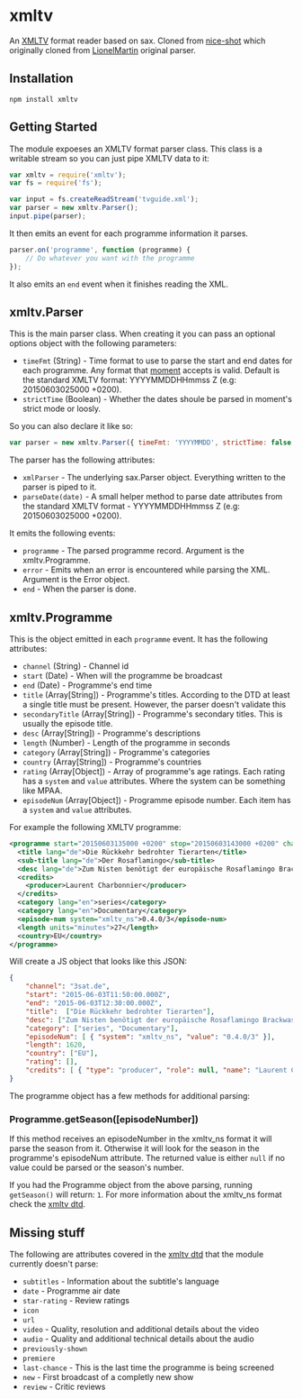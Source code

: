 # xmltv

An [XMLTV](http://wiki.xmltv.org/index.php/Main_Page) format reader based on sax.
Cloned from [nice-shot](https://github.com/nice-shot/node-xmltv) which originally cloned from [LionelMartin](https://github.com/LionelMartin) original parser.

## Installation

`npm install xmltv`

## Getting Started
The module expoeses an XMLTV format parser class. This class is a writable stream so
you can just pipe XMLTV data to it:

```javascript
var xmltv = require('xmltv');
var fs = require('fs');

var input = fs.createReadStream('tvguide.xml');
var parser = new xmltv.Parser();
input.pipe(parser);
```

It then emits an event for each programme information it parses.

```javascript
parser.on('programme', function (programme) {
    // Do whatever you want with the programme
});
```

It also emits an `end` event when it finishes reading the XML.

## xmltv.Parser
This is the main parser class. When creating it you can pass an optional options
object with the following parameters:
* `timeFmt` (String) - Time format to use to parse the start and end dates for 
  each programme. Any format that [moment](http://momentjs.com) accepts is valid.
  Default is the standard XMLTV format: YYYYMMDDHHmmss Z (e.g: 20150603025000 +0200).
* `strictTime` (Boolean) - Whether the dates shoule be parsed in moment's strict
  mode or loosly.

So you can also declare it like so:
```javascript
var parser = new xmltv.Parser({ timeFmt: 'YYYYMMDD', strictTime: false });
```

The parser has the following attributes:
* `xmlParser` - The underlying sax.Parser object. Everything written to the parser
  is piped to it.
* `parseDate(date)` - A small helper method to parse date attributes from the
  standard XMLTV format - YYYYMMDDHHmmss Z (e.g: 20150603025000 +0200).

It emits the following events:
* `programme` - The parsed programme record. Argument is the xmltv.Programme.
* `error` - Emits when an error is encountered while parsing the XML. Argument
  is the Error object.
* `end` - When the parser is done.

## xmltv.Programme
This is the object emitted in each `programme` event. It has the following attributes:
* `channel` (String) - Channel id
* `start` (Date) - When will the programme be broadcast
* `end` (Date) - Programme's end time
* `title` (Array[String]) - Programme's titles. According to the DTD at least
  a single title must be present. However, the parser doesn't validate this
* `secondaryTitle` (Array[String]) - Programme's secondary titles. This is
  usually the episode title.
* `desc` (Array[String]) - Programme's descriptions
* `length` (Number) - Length of the programme in seconds
* `category` (Array[String]) - Programme's categories
* `country` (Array[String]) - Programme's countries
* `rating` (Array[Object]) - Array of programme's age ratings. Each rating has a 
  `system` and `value` attributes. Where the system can be something like MPAA.
* `episodeNum` (Array[Object]) - Programme episode number. Each item has a `system`
  and `value` attributes.

For example the following XMLTV programme:
```xml
<programme start="20150603135000 +0200" stop="20150603143000 +0200" channel="3sat.de">
  <title lang="de">Die Rückkehr bedrohter Tierarten</title>
  <sub-title lang="de">Der Rosaflamingo</sub-title>
  <desc lang="de">Zum Nisten benötigt der europäische Rosaflamingo Brackwasser und kleine, unberührte Inseln.</desc>
  <credits>
    <producer>Laurent Charbonnier</producer>
  </credits>
  <category lang="en">series</category>
  <category lang="en">Documentary</category>
  <episode-num system="xmltv_ns">0.4.0/3</episode-num>
  <length units="minutes">27</length>
  <country>EU</country>
</programme>
```

Will create a JS object that looks like this JSON:
```json
{
    "channel": "3sat.de",
    "start": "2015-06-03T11:50:00.000Z",
    "end": "2015-06-03T12:30:00.000Z",
    "title":  ["Die Rückkehr bedrohter Tierarten"],
    "desc": ["Zum Nisten benötigt der europäische Rosaflamingo Brackwasser und kleine, unberührte Inseln."],
    "category": ["series", "Documentary"],
    "episodeNum": [ { "system": "xmltv_ns", "value": "0.4.0/3" }],
    "length": 1620,
    "country": ["EU"],
    "rating": [],
    "credits": [ { "type": "producer", "role": null, "name": "Laurent Charbonnier" } ]
}
```

The programme object has a few methods for additional parsing:

### Programme.getSeason([episodeNumber])
If this method receives an episodeNumber in the xmltv_ns format it will parse the
season from it. Otherwise it will look for the season in the programme's episodeNum
attribute.
The returned value is either `null` if no value could be parsed or the season's
number.

If you had the Programme object from the above parsing, running `getSeason()` will
return: `1`.
For more information about the xmltv_ns format check the [xmltv dtd](http://xmltv.cvs.sourceforge.net/viewvc/xmltv/xmltv/xmltv.dtd).

## Missing stuff
The following are attributes covered in the [xmltv dtd](http://xmltv.cvs.sourceforge.net/viewvc/xmltv/xmltv/xmltv.dtd)
that the module currently doesn't parse:
* `subtitles` - Information about the subtitle's language
* `date` - Programme air date
* `star-rating` - Review ratings
* `icon`
* `url`
* `video` - Quality, resolution and additional details about the video
* `audio` - Quality and additional technical details about the audio
* `previously-shown`
* `premiere`
* `last-chance` - This is the last time the programme is being screened
* `new` - First broadcast of a completly new show
* `review` - Critic reviews
